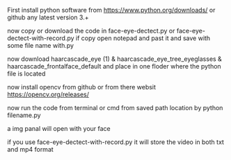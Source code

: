 First install python software from https://www.python.org/downloads/ or github any latest version 3.+



now copy or download the code in face-eye-dectect.py or face-eye-dectect-with-record.py if copy open notepad and past it and save with some file name with.py



now download haarcascade_eye (1) & haarcascade_eye_tree_eyeglasses & haarcascade_frontalface_default and place in one floder where the python file is located 



now install opencv from github or from there websit https://opencv.org/releases/



now run the code from terminal or cmd  from saved path location by python filename.py



a img panal will open with your face 




if you use face-eye-dectect-with-record.py it will store the video in both txt and mp4 format
